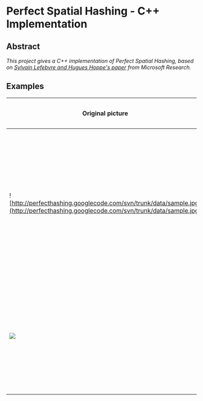 # Perfect Spatial Hashing - C++ Implementation #

## Abstract ##
_This project gives a C++ implementation of Perfect Spatial Hashing, based on [Sylvain Lefebvre and Hugues Hoppe's paper](http://perfecthashing.googlecode.com/files/perfecthash.pdf) from Microsoft Research._


## Examples ##

|<p align='center'><b>Original picture</b></p>|<p align='center'><b>Hash table</b></p>|<p align='center'><b>Offset table</b></p>|<p align='center'><b>Original size</b></p>|<p align='center'><b>Compressed size</b></p>|<p align='center'><b>Compression ratio</b></p>|
|:--------------------------------------------|:--------------------------------------|:----------------------------------------|:-----------------------------------------|:-------------------------------------------|:---------------------------------------------|
|![http://perfecthashing.googlecode.com/svn/trunk/data/sample.jpg](http://perfecthashing.googlecode.com/svn/trunk/data/sample.jpg)|![http://perfecthashing.googlecode.com/svn/trunk/output/Sample%20-%20Hash%20Table.jpg](http://perfecthashing.googlecode.com/svn/trunk/output/Sample%20-%20Hash%20Table.jpg)|<img src='http://perfecthashing.googlecode.com/svn/trunk/output/Sample%20-%20Offset%20Table.jpg' align='center' />| 492\*492\*1\*8 bits <br /> = 242064 bytes <br /> = **237 KB** | **Hash table:**<br /> 115\*115\*1\*8 bits <br /><br /> **Offset Table:**<br /> 71\*71\*2\*8 bits <br /> <br /> **Mask:** <br /> 115\*115 bits <br /> <br /> **TOTAL:**<br>  199681 bits <br />= 249661 bytes <br />= <b>25 KB</b> <br />  <table><thead><th> <b>10.5 %</b>                                </th></thead><tbody>
<tr><td><img src='http://perfecthashing.googlecode.com/svn/trunk/data/Color%20dots.jpg' /></td><td><img src='http://perfecthashing.googlecode.com/svn/trunk/output/Color%20dots%20-%20Hash%20Table.jpg' /></td><td><img src='http://perfecthashing.googlecode.com/svn/trunk/output/Color%20dots%20-%20Offset%20Table.jpg' align='center' /></td><td> 270*271*3*8 bits <br /> = 219510 bytes <br /> = <b>214 KB</b> </td><td> <b>Hash table:</b><br /> 114*114*3*8 bits <br /><br /> <b>Offset Table:</b><br /> 71*71*2*8 bits <br /> <br /> <b>Mask:</b> <br /> 114*114 bits <br /> <br /> <b>TOTAL:</b><br>  405556 bits <br />= 50695 bytes <br />= <b>50 KB</b> <br /> </td><td> <b>23.4 %</b>                                </td></tr></tbody></table>

